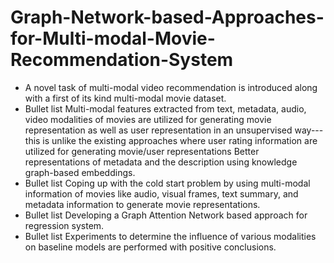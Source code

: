 # Graph-Network-based-Approaches-for-Multi-modal-Movie-Recommendation-System
- 
  A novel task of multi-modal video recommendation is introduced along with a first of its kind multi-modal movie dataset.
- Bullet list
Multi-modal features extracted from text, metadata, audio, video modalities of movies are utilized  for generating movie representation as well as user representation in an unsupervised way---this is unlike the existing approaches where user rating information are utilized for generating movie/user representations
Better representations of metadata and the description using knowledge graph-based embeddings.
- Bullet list
Coping up with the cold start problem by using multi-modal information of movies like audio, visual frames, text summary, and metadata information to generate movie representations.
- Bullet list
Developing a Graph Attention Network based approach for regression system.
- Bullet list
Experiments to determine the influence of various modalities on baseline models are performed with positive conclusions.
